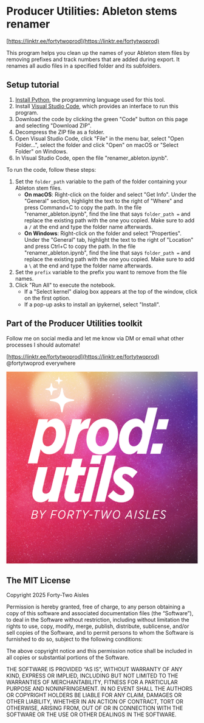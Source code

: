 # Producer Utilities: Ableton stems renamer

[https://linktr.ee/fortytwoprod](https://linktr.ee/fortytwoprod)

This program helps you clean up the names of your Ableton stem files by removing prefixes and track numbers that are added during export. It renames all audio files in a specified folder and its subfolders. 

## Setup tutorial

1. [Install Python](https://www.python.org/downloads/), the programming language used for this tool.
2. Install [Visual Studio Code](https://code.visualstudio.com/), which provides an interface to run this program.
3. Download the code by clicking the green "Code" button on this page and selecting "Download ZIP".
4. Decompress the ZIP file as a folder.
5. Open Visual Studio Code, click "File" in the menu bar, select "Open Folder...", select the folder and click "Open" on macOS or "Select Folder" on Windows.
6. In Visual Studio Code, open the file "renamer_ableton.ipynb".

To run the code, follow these steps:

1. Set the `folder_path` variable to the path of the folder containing your Ableton stem files.
    - **On macOS**: Right-click on the folder and select "Get Info". Under the "General" section, highlight the text to the right of "Where" and press Command+C to copy the path. In the file "renamer_ableton.ipynb", find the line that says `folder_path =` and replace the existing path with the one you copied. Make sure to add a `/` at the end and type the folder name afterwards.
    - **On Windows**: Right-click on the folder and select "Properties". Under the "General" tab, highlight the text to the right of "Location" and press Ctrl+C to copy the path. In the file "renamer_ableton.ipynb", find the line that says `folder_path =` and replace the existing path with the one you copied. Make sure to add a `\` at the end and type the folder name afterwards.
2. Set the `prefix` variable to the prefix you want to remove from the file names.
3. Click "Run All" to execute the notebook.
    - If a "Select kernel" dialog box appears at the top of the window, click on the first option.
    - If a pop-up asks to install an ipykernel, select "Install".

## Part of the Producer Utilities toolkit

Follow me on social media and let me know via DM or email what other processes I should automate!

[https://linktr.ee/fortytwoprod](https://linktr.ee/fortytwoprod) @fortytwoprod everywhere

![](prod_utils_img.jpg)

## The MIT License

Copyright 2025 Forty-Two Aisles

Permission is hereby granted, free of charge, to any person obtaining a copy of this software and associated documentation files (the “Software”), to deal in the Software without restriction, including without limitation the rights to use, copy, modify, merge, publish, distribute, sublicense, and/or sell copies of the Software, and to permit persons to whom the Software is furnished to do so, subject to the following conditions:

The above copyright notice and this permission notice shall be included in all copies or substantial portions of the Software.

THE SOFTWARE IS PROVIDED “AS IS”, WITHOUT WARRANTY OF ANY KIND, EXPRESS OR IMPLIED, INCLUDING BUT NOT LIMITED TO THE WARRANTIES OF MERCHANTABILITY, FITNESS FOR A PARTICULAR PURPOSE AND NONINFRINGEMENT. IN NO EVENT SHALL THE AUTHORS OR COPYRIGHT HOLDERS BE LIABLE FOR ANY CLAIM, DAMAGES OR OTHER LIABILITY, WHETHER IN AN ACTION OF CONTRACT, TORT OR OTHERWISE, ARISING FROM, OUT OF OR IN CONNECTION WITH THE SOFTWARE OR THE USE OR OTHER DEALINGS IN THE SOFTWARE.